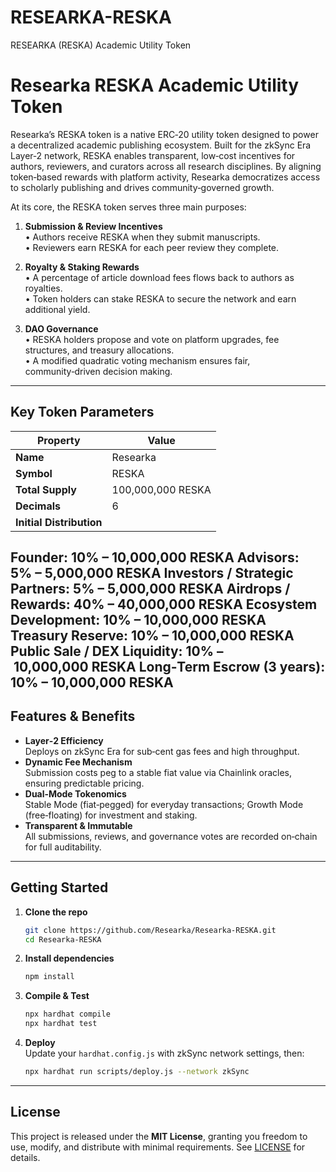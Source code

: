 # RESEARKA-RESKA
RESEARKA (RESKA) Academic Utility Token
# Researka RESKA Academic Utility Token

Researka’s RESKA token is a native ERC‑20 utility token designed to power a decentralized academic publishing ecosystem. Built for the zkSync Era Layer‑2 network, RESKA enables transparent, low‑cost incentives for authors, reviewers, and curators across all research disciplines. By aligning token‑based rewards with platform activity, Researka democratizes access to scholarly publishing and drives community‑governed growth.

At its core, the RESKA token serves three main purposes:

1. **Submission & Review Incentives**  
   • Authors receive RESKA when they submit manuscripts.  
   • Reviewers earn RESKA for each peer review they complete.  

2. **Royalty & Staking Rewards**  
   • A percentage of article download fees flows back to authors as royalties.  
   • Token holders can stake RESKA to secure the network and earn additional yield.

3. **DAO Governance**  
   • RESKA holders propose and vote on platform upgrades, fee structures, and treasury allocations.  
   • A modified quadratic voting mechanism ensures fair, community‑driven decision making.

---

## Key Token Parameters

| Property               | Value                             |
|------------------------|-----------------------------------|
| **Name**               | Researka                          |
| **Symbol**             | RESKA                             |
| **Total Supply**       | 100,000,000 RESKA                 |
| **Decimals**           | 6                               |
| **Initial Distribution**
Founder: 10% – 10,000,000 RESKA
Advisors: 5% – 5,000,000 RESKA
Investors / Strategic Partners: 5% – 5,000,000 RESKA
Airdrops / Rewards: 40% – 40,000,000 RESKA
Ecosystem Development: 10% – 10,000,000 RESKA
Treasury Reserve: 10% – 10,000,000 RESKA
Public Sale / DEX Liquidity: 10% – 10,000,000 RESKA
Long‑Term Escrow (3 years): 10% – 10,000,000 RESKA
---

## Features & Benefits

- **Layer‑2 Efficiency**  
  Deploys on zkSync Era for sub‑cent gas fees and high throughput.  
- **Dynamic Fee Mechanism**  
  Submission costs peg to a stable fiat value via Chainlink oracles, ensuring predictable pricing.  
- **Dual‑Mode Tokenomics**  
  Stable Mode (fiat‑pegged) for everyday transactions; Growth Mode (free‑floating) for investment and staking.  
- **Transparent & Immutable**  
  All submissions, reviews, and governance votes are recorded on‑chain for full auditability.  

---

## Getting Started

1. **Clone the repo**  
   ```bash
   git clone https://github.com/Researka/Researka-RESKA.git
   cd Researka-RESKA
   ```
2. **Install dependencies**  
   ```bash
   npm install
   ```
3. **Compile & Test**  
   ```bash
   npx hardhat compile
   npx hardhat test
   ```
4. **Deploy**  
   Update your `hardhat.config.js` with zkSync network settings, then:  
   ```bash
   npx hardhat run scripts/deploy.js --network zkSync
   ```

---

## License

This project is released under the **MIT License**, granting you freedom to use, modify, and distribute with minimal requirements. See [LICENSE](LICENSE) for details.
